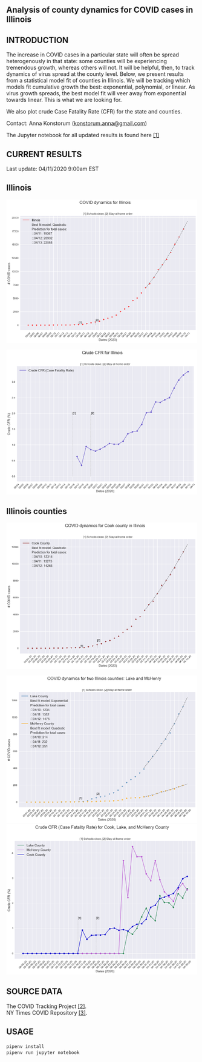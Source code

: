 Analysis of county dynamics for COVID cases in Illinois
------------

INTRODUCTION
------------
The increase in COVID cases in a particular state will often be spread heterogenously in that state: some counties will be experiencing tremendous growth, whereas others will not.  It will be helpful, then, to track dynamics of virus spread at the county level.  Below, we present results from a statistical model fit of counties in Illinois.  We will be tracking which models fit cumulative growth the best: exponential, polynomial, or linear.  As virus growth spreads, the best model fit will veer away from exponential towards linear.  This is what we are looking for.

We also plot crude Case Fatality Rate (CFR) for the state and counties.  

Contact: Anna Konstorum (konstorum.anna@gmail.com)

The Jupyter notebook for all updated results is found here [[1]](https://github.com/akonstodata/covid_state_county/blob/master/Illinois/code/IL_COVID_Dynamics.ipynb)

CURRENT RESULTS
------------
Last update: 04/11/2020 9:00am EST

Illinois
------------

![](https://github.com/akonstodata/covid_state_county/blob/master/Illinois/results/IL_update.png)

![](https://github.com/akonstodata/covid_state_county/blob/master/Illinois/results/IL_update_p.png)



Illinois counties
------------

![](https://github.com/akonstodata/covid_state_county/blob/master/Illinois/results/IL_update_Cook.png)

![](https://github.com/akonstodata/covid_state_county/blob/master/Illinois/results/IL_update_Lake_McHenry.png)
![](https://github.com/akonstodata/covid_state_county/blob/master/Illinois/results/IL_update_county_p.png)

SOURCE DATA
------------
The COVID Tracking Project [[2]](https://covidtracking.com/).  
NY Times COVID Repository [[3]](https://github.com/nytimes/covid-19-data).


USAGE
------------
```
pipenv install
pipenv run jupyter notebook
```

